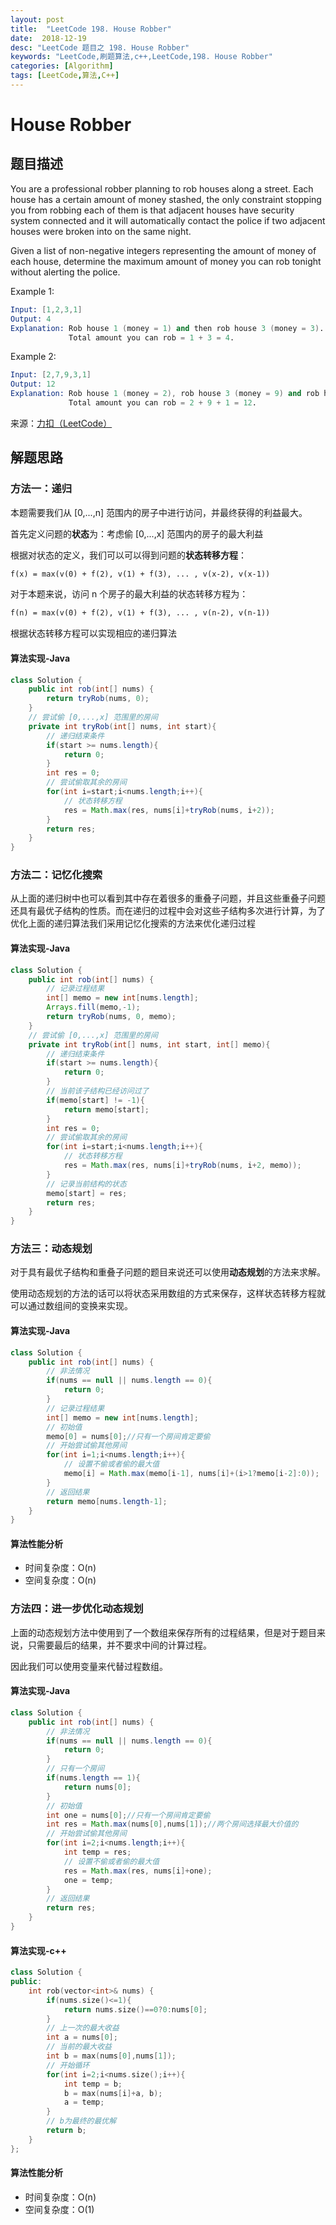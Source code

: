 ```yaml
---
layout: post
title:  "LeetCode 198. House Robber"
date:  2018-12-19
desc: "LeetCode 题目之 198. House Robber"
keywords: "LeetCode,刷题算法,c++,LeetCode,198. House Robber"
categories: [Algorithm]
tags: [LeetCode,算法,C++]
---
```

# House Robber

## 题目描述

You are a professional robber planning to rob houses along a street. Each house has a certain amount of money stashed, the only constraint stopping you from robbing each of them is that adjacent houses have security system connected and it will automatically contact the police if two adjacent houses were broken into on the same night.

Given a list of non-negative integers representing the amount of money of each house, determine the maximum amount of money you can rob tonight without alerting the police.

Example 1:

```s
Input: [1,2,3,1]
Output: 4
Explanation: Rob house 1 (money = 1) and then rob house 3 (money = 3).
             Total amount you can rob = 1 + 3 = 4.
```

Example 2:

```s
Input: [2,7,9,3,1]
Output: 12
Explanation: Rob house 1 (money = 2), rob house 3 (money = 9) and rob house 5 (money = 1).
             Total amount you can rob = 2 + 9 + 1 = 12.
```

来源：[力扣（LeetCode）](https://leetcode-cn.com/problems/house-robber)

## 解题思路

### 方法一：递归

本题需要我们从 [0,...,n] 范围内的房子中进行访问，并最终获得的利益最大。

首先定义问题的**状态**为：考虑偷 [0,...,x] 范围内的房子的最大利益

根据对状态的定义，我们可以可以得到问题的**状态转移方程**：

```tex
f(x) = max(v(0) + f(2), v(1) + f(3), ... , v(x-2), v(x-1))
```

对于本题来说，访问 n 个房子的最大利益的状态转移方程为：

```tex
f(n) = max(v(0) + f(2), v(1) + f(3), ... , v(n-2), v(n-1))
```

根据状态转移方程可以实现相应的递归算法

#### 算法实现-Java

```java
class Solution {
    public int rob(int[] nums) {
        return tryRob(nums, 0);
    }
    // 尝试偷 [0,...,x] 范围里的房间
    private int tryRob(int[] nums, int start){
        // 递归结束条件
        if(start >= nums.length){
            return 0;
        }
        int res = 0;
        // 尝试偷取其余的房间
        for(int i=start;i<nums.length;i++){
            // 状态转移方程
            res = Math.max(res, nums[i]+tryRob(nums, i+2));
        }
        return res;
    }
}
```

### 方法二：记忆化搜索

从上面的递归树中也可以看到其中存在着很多的重叠子问题，并且这些重叠子问题还具有最优子结构的性质。而在递归的过程中会对这些子结构多次进行计算，为了优化上面的递归算法我们采用记忆化搜索的方法来优化递归过程

#### 算法实现-Java

```java
class Solution {
    public int rob(int[] nums) {
        // 记录过程结果
        int[] memo = new int[nums.length];
        Arrays.fill(memo,-1);
        return tryRob(nums, 0, memo);
    }
    // 尝试偷 [0,...,x] 范围里的房间
    private int tryRob(int[] nums, int start, int[] memo){
        // 递归结束条件
        if(start >= nums.length){
            return 0;
        }
        // 当前该子结构已经访问过了
        if(memo[start] != -1){
            return memo[start];
        }
        int res = 0;
        // 尝试偷取其余的房间
        for(int i=start;i<nums.length;i++){
            // 状态转移方程
            res = Math.max(res, nums[i]+tryRob(nums, i+2, memo));
        }
        // 记录当前结构的状态
        memo[start] = res;
        return res;
    }
}
```

### 方法三：动态规划

对于具有最优子结构和重叠子问题的题目来说还可以使用**动态规划**的方法来求解。

使用动态规划的方法的话可以将状态采用数组的方式来保存，这样状态转移方程就可以通过数组间的变换来实现。

#### 算法实现-Java

```java
class Solution {
    public int rob(int[] nums) {
        // 非法情况
        if(nums == null || nums.length == 0){
            return 0;
        }
        // 记录过程结果
        int[] memo = new int[nums.length];
        // 初始值
        memo[0] = nums[0];//只有一个房间肯定要偷
        // 开始尝试偷其他房间
        for(int i=1;i<nums.length;i++){
            // 设置不偷或者偷的最大值
            memo[i] = Math.max(memo[i-1], nums[i]+(i>1?memo[i-2]:0));
        }
        // 返回结果
        return memo[nums.length-1];
    }
}
```

#### 算法性能分析

- 时间复杂度：O(n)
- 空间复杂度：O(n)

### 方法四：进一步优化动态规划

上面的动态规划方法中使用到了一个数组来保存所有的过程结果，但是对于题目来说，只需要最后的结果，并不要求中间的计算过程。

因此我们可以使用变量来代替过程数组。

#### 算法实现-Java

```java
class Solution {
    public int rob(int[] nums) {
        // 非法情况
        if(nums == null || nums.length == 0){
            return 0;
        }
        // 只有一个房间
        if(nums.length == 1){
            return nums[0];
        }
        // 初始值
        int one = nums[0];//只有一个房间肯定要偷
        int res = Math.max(nums[0],nums[1]);//两个房间选择最大价值的
        // 开始尝试偷其他房间
        for(int i=2;i<nums.length;i++){
            int temp = res;
            // 设置不偷或者偷的最大值
            res = Math.max(res, nums[i]+one);
            one = temp;
        }
        // 返回结果
        return res;
    }
}
```

#### 算法实现-c++

```cpp
class Solution {
public:
    int rob(vector<int>& nums) {
        if(nums.size()<=1){
            return nums.size()==0?0:nums[0];
        }
        // 上一次的最大收益
        int a = nums[0];
        // 当前的最大收益
        int b = max(nums[0],nums[1]);
        // 开始循环
        for(int i=2;i<nums.size();i++){
            int temp = b;
            b = max(nums[i]+a, b);
            a = temp;
        }
        // b为最终的最优解
        return b;
    }
};
```

#### 算法性能分析

- 时间复杂度：O(n)
- 空间复杂度：O(1)
